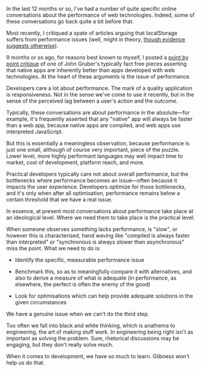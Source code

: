

In the last 12 months or so, I've had a number of quite specific online conversations about the performance of
web technologies. Indeed, some of these conversations go back quite a bit before that. 

Most recently, I critiqued a spate of articles arguing that localStorage suffers from performance issues
(well, might in theory, [though evidence suggests
otherwise](http://www.webdirections.org/blog/localstorage-perhaps-not-so-harmful/)).

9 months or so ago, for reasons best known to myself, I posted a [point by point
critique](http://blog.theunpluggedweb.com/post/6536550719/the-native-is-better-thing-again-sigh) of one of
John Gruber's typically fact free pieces asserting that native apps are inherently better than apps developed
with web technologies. At the heart of these arguments is the issue of performance. 

Developers care a lot about performance. The mark of a quality application is responsiveness. Not in the sense
we've come to use it recently, but in the sense of the perceived lag between a user's action and the
outcome.

Typically, these conversations are about performance in the absolute—for example, it's frequently asserted
that any "native" app will always be faster than a web app, because native apps are compiled, and web apps use
interpreted JavaScript.

But this is essentially a meaningless observation, because performance is just one small, although of course
very important, piece of the puzzle. Lower level, more highly performant languages may well impact time to
market, cost of development, platform reach, and more.

Practical developers typically care not about overall performance, but the bottlenecks where performance
becomes an issue—often because it impacts the user experience. Developers optimize for those bottlenecks,
and it's only when after all optimisation, performance remains below a certain threshold that we have a real
issue.

In essence, at present most conversations about performance take place at an ideological level. Where we need
them to take place is the practical level.

When someone observes something lacks performance, is "slow", or however this is characterised, hand waving
like "compiled is always faster than interpreted" or "synchronous is always slower than asynchronous" miss the
point. What we need to do is:

 *   Identify the specific, measurable performance issue

 *   Benchmark this, so as to meaningfully compare it with alternatives, and also to derive a measure of what
is adequate (in performance, as elsewhere, the perfect is often the enemy of the good)

 *   Look for optimisations which can help provide adequate solutions in the given circumstances

We have a genuine issue when we can't do the third step.

Too often we fall into black and white thinking, which is anathema to engineering, the art of making stuff
work. In engineering being right isn't as important as solving the problem. Sure, rhetorical discussions may
be engaging, but they don't really solve much. 

When it comes to development, we have so much to learn. Glibness won't help us do that.